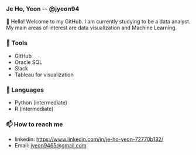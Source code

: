 ### Je Ho, Yeon -- @jyeon94

👋 Hello! Welcome to my GitHub. I am currently studying to be a data analyst. My main areas of interest are data visualization and Machine Learning.


### 🔭 Tools
- GitHub
- Oracle SQL
- Slack
- Tableau for visualization

### 👯 Languages
- Python (intermediate)
- R (intermediate)

### 📫 How to reach me
- linkedin: https://www.linkedin.com/in/je-ho-yeon-72770b132/
- Email: jyeon9465@gmail.com

